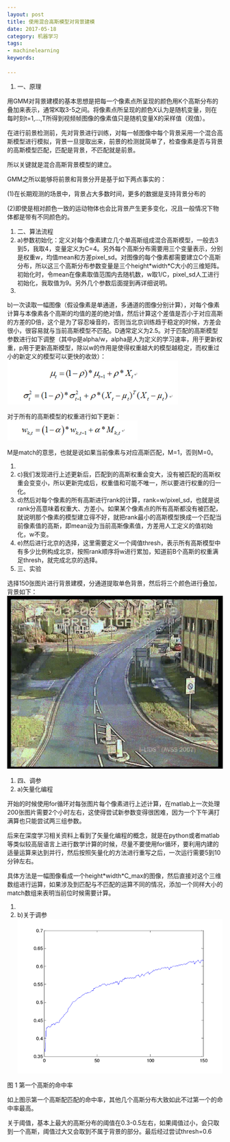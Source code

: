 ```yaml
---
layout: post
title: 使用混合高斯模型对背景建模
date: 2017-05-18
category: 机器学习
tags:
- machinelearning
keywords:

---
```



1. 一、原理

用GMM对背景建模的基本思想是把每一个像素点所呈现的颜色用K个高斯分布的叠加来表示，通常K取3-5之间。将像素点所呈现的颜色X认为是随机变量，则在每时刻t=1,…,T所得到视频帧图像的像素值只是随机变量X的采样值（观值）。

在进行前景检测前，先对背景进行训练，对每一帧图像中每个背景采用一个混合高斯模型进行模拟，背景一旦提取出来，前景的检测就简单了，检查像素是否与背景的高斯模型匹配，匹配是背景，不匹配就是前景。

所以关键就是混合高斯背景模型的建立。

GMM之所以能够将前景和背景分开是基于如下两点事实的：

(1)在长期观测的场景中，背景占大多数时间，更多的数据是支持背景分布的

(2)即使是相对颜色一致的运动物体也会比背景产生更多变化，况且一般情况下物体都是带有不同颜色的。

1. 二、算法流程
  1. a)参数初始化：定义对每个像素建立几个单高斯组成混合高斯模型，一般去3到5，我取4，变量定义为C=4。另外每个高斯分布需要用三个变量表示，分别是权重w，均值mean和方差pixel\_sd。对图像的每个像素都需要建立C个高斯分布，所以这三个高斯分布参数变量是三个height\*width\*C大小的三维矩阵。初始化时，令mean在像素取值范围内去随机数，w取1/C，pixel\_sd人工进行初始化，我取值为9。另外几个参数后面提到再详细说明。
  2.
b)一次读取一幅图像（假设像素是单通道，多通道的图像分别计算），对每个像素计算与本像素各个高斯的均值的差的绝对值，然后计算这个差值是否小于对应高斯的方差的D倍，这个是为了容忍噪音的，否则当北京训练趋于稳定的时候，方差会很小，很容易就与当前高斯模型不匹配。D通常定义为2.5。对于匹配的高斯模型参数进行如下调整（其中p是alpha/w，alpha是人为定义的学习速率，用于更新权重，p用于更新高斯模型，除以w的作用是使得权重越大的模型越稳定，而权重过小的新定义的模型可以更快的收敛）： 
![](/img/ComputerVisionGMM1.png)

对于所有的高斯模型的权重进行如下更新：
![](/img/ComputerVisionGMM2.png)

M是match的意思，也就是说如果当前像素与对应高斯匹配，M=1，否则M=0。

1.
  1. c)我们发现进行上述更新后，匹配到的高斯权重会变大，没有被匹配的高斯权重会变变小，所以更新完成后，权重值和可能不唯一，所以要进行权重的归一化。
  2. d)然后对每个像素的所有高斯进行rank的计算，rank=w/pixel\_sd，也就是说rank分高意味着权重大、方差小。如果某个像素点的所有高斯都没有被匹配，就说明那个像素的模型建立得不好，就把rank最小的高斯模型换成一个匹配当前像素值的高斯，即mean设为当前高斯像素值，方差用人工定义的值初始化，w不变。
  3. e)然后进行北京的选择，这里需要定义一个阈值thresh，表示所有高斯模型中有多少比例构成北京，按照rank顺序将w进行累加，知道前B个高斯的权重满足thresh，就完成北京的选择。
2. 三、实验

选择150张图片进行背景建模，分通道提取单色背景，然后将三个颜色进行叠加，背景如下： 
![](/img/ComputerVisionGMM3.png)

1. 四、调参
  1. a)矢量化编程

开始的时候使用for循环对每张图片每个像素进行上述计算，在matlab上一次处理200张图片需要2个小时左右，这使得尝试新参数变得很困难，因为一个下午满打满算也只能尝试两三组参数。

后来在深度学习相关资料上看到了矢量化编程的概念，就是在python或者matlab等类似较高层语言上进行数学计算的时候，尽量不要使用for循环，要利用内建的适量运算来达到并行，然后按照矢量化的方法进行重写之后，一次运行需要5到10分钟左右。

具体方法是一幅图像看成一个height\*width\*C\_max的图像，然后直接对这个三维数组进行运算，如果涉及到匹配与不匹配的运算不同的情况，添加一个同样大小的match数组来表明当前位时候需要计算。

1.
  1. b)关于调参
![](/img/ComputerVisionGMM4.png)

图 1 第一个高斯的命中率

  如上图示第一个高斯配匹配的命中率，其他几个高斯分布大致如此不过第一个的命中率最高。

关于阈值，基本上最大的高斯分布的阈值在0.3-0.5左右，如果阈值过小，会只取到一个高斯，阈值过大又会取到不属于背景的部分。最后经过尝试thresh=0.6


